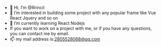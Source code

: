 - 👋 Hi, I’m @Rrincil
- 👀 I’m interested in building some project with any popular frame like Vue React Jquery and so on
- 🌱 I’m currently learning React Nodejs
- If you want to work on a project with me, or if you have any questions, you can contact me by email.
- 📫 my mail address is:2805528068@qq.com
<!---
Rrincil/Rrincil is a ✨ special ✨ repository because its `README.md` (this file) appears on your GitHub profile.
You can click the Preview link to take a look at your changes.
--->
